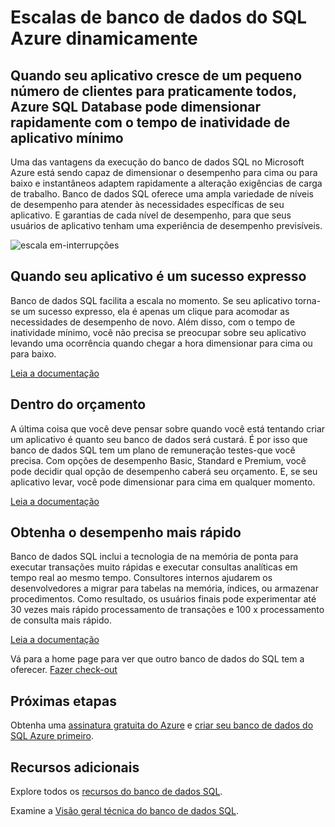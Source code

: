 <properties
   pageTitle="Escalas de banco de dados do SQL Azure dinamicamente"
   description="Saiba como o banco de dados SQL escalas dinamicamente"
   keywords=""
   services="sql-database"
   documentationCenter=""
   authors="CarlRabeler"
   manager="jhubbard"
   editor=""/>

<tags
   ms.service="sql-database"
   ms.devlang="NA"
   ms.topic="article"
   ms.tgt_pltfrm="NA"
   ms.workload="data-management"
   ms.date="10/13/2016"
   ms.author="carlrab"/>

# <a name="azure-sql-database-scales-on-the-fly"></a>Escalas de banco de dados do SQL Azure dinamicamente

## <a name="when-your-app-grows-from-a-small-number-of-customers-to-just-about-everyone-azure-sql-database-can-scale-on-the-fly-with-minimal-app-downtime"></a>Quando seu aplicativo cresce de um pequeno número de clientes para praticamente todos, Azure SQL Database pode dimensionar rapidamente com o tempo de inatividade de aplicativo mínimo

Uma das vantagens da execução do banco de dados SQL no Microsoft Azure está sendo capaz de dimensionar o desempenho para cima ou para baixo e instantâneos adaptem rapidamente a alteração exigências de carga de trabalho. Banco de dados SQL oferece uma ampla variedade de níveis de desempenho para atender às necessidades específicas de seu aplicativo. E garantias de cada nível de desempenho, para que seus usuários de aplicativo tenham uma experiência de desempenho previsíveis.

![escala em-interrupções](./media/sql-database-scale-on-the-fly/sql-database-scale-on-the-fly.png)

## <a name="when-your-app-is-an-overnight-success"></a>Quando seu aplicativo é um sucesso expresso
Banco de dados SQL facilita a escala no momento. Se seu aplicativo torna-se um sucesso expresso, ela é apenas um clique para acomodar as necessidades de desempenho de novo. Além disso, com o tempo de inatividade mínimo, você não precisa se preocupar sobre seu aplicativo levando uma ocorrência quando chegar a hora dimensionar para cima ou para baixo.

[Leia a documentação](http://go.microsoft.com/fwlink/?LinkID=787569)

## <a name="within-your-budget"></a>Dentro do orçamento  

A última coisa que você deve pensar sobre quando você está tentando criar um aplicativo é quanto seu banco de dados será custará. É por isso que banco de dados SQL tem um plano de remuneração testes-que você precisa. Com opções de desempenho Basic, Standard e Premium, você pode decidir qual opção de desempenho caberá seu orçamento. E, se seu aplicativo levar, você pode dimensionar para cima em qualquer momento.

[Leia a documentação](http://go.microsoft.com/fwlink/?LinkID=787570)

## <a name="get-the-fastest-performance"></a>Obtenha o desempenho mais rápido

Banco de dados SQL inclui a tecnologia de na memória de ponta para executar transações muito rápidas e executar consultas analíticas em tempo real ao mesmo tempo. Consultores internos ajudarem os desenvolvedores a migrar para tabelas na memória, índices, ou armazenar procedimentos. Como resultado, os usuários finais pode experimentar até 30 vezes mais rápido processamento de transações e 100 x processamento de consulta mais rápido.  

[Leia a documentação](http://go.microsoft.com/fwlink/?LinkID=787580)

Vá para a home page para ver que outro banco de dados do SQL tem a oferecer.
[Fazer check-out](https://azure.microsoft.com/services/sql-database/) 

## <a name="next-steps"></a>Próximas etapas

Obtenha uma [assinatura gratuita do Azure](https://azure.microsoft.com/get-started/) e [criar seu banco de dados do SQL Azure primeiro](sql-database-get-started.md).

## <a name="additional-resources"></a>Recursos adicionais

Explore todos os [recursos do banco de dados SQL](https://azure.microsoft.com/services/sql-database/).
 
Examine a [Visão geral técnica do banco de dados SQL](sql-database-technical-overview.md).
